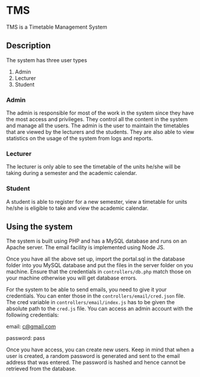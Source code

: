 # TMS

TMS is a Timetable Management System

## Description

The system has three user types
1. Admin
2. Lecturer
3. Student

### Admin
The admin is responsible for most of the work in the system since they have the most access and privileges. They control all the content in the system and manage all the users.
The admin is the user to maintain the timetables that are viewed by the lecturers and the students.
They are also able to view statistics on the usage of the system from logs and reports.

### Lecturer
The lecturer is only able to see the timetable of the units he/she will be taking during a semester and the academic calendar.

### Student
A student is able to register for a new semester, view a timetable for units he/she is eligible to take and view the academic calendar.

## Using the system
The system is built using PHP and has a MySQL database and runs on an Apache server. The email facility is implemented using Node JS.

Once you have all the above set up, import the portal.sql in the database folder into you MySQL database and put the files in the server folder on you machine.
Ensure that the credentials in `controllers/db.php` match those on your machine otherwise you will get database errors.

For the system to be able to send emails, you need to give it your credentials. You can enter those in the `controllers/email/cred.json` file.
The cred variable in `controllers/email/index.js` has to be given the absolute path to the `cred.js` file.
You can access an admin account with the following credentials:

email: c@gmail.com

password: pass

Once you have access, you can create new users. Keep in mind that when a user is created, a random password is generated and sent to the email address that was entered. The password is hashed and hence cannot be retrieved from the database.